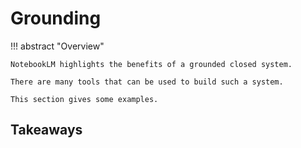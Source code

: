 # Grounding


!!! abstract "Overview"

    NotebookLM highlights the benefits of a grounded closed system.

    There are many tools that can be used to build such a system.

    This section gives some examples.


## Takeaways